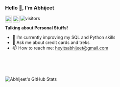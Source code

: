 ### Hello 👋, I'm Abhijeet

<a href="https://twitter.com/HeyitsAbhijeet">
  <img align="left" alt="Abhijeet's Twitter" width="22px" src="https://cdn.jsdelivr.net/npm/simple-icons@v3/icons/twitter.svg" />
</a>
<a href="https://www.linkedin.com/in/itsabhijeetpatil/">
  <img align="left" alt="Abhijeet's Linkdein" width="22px" src="https://cdn.jsdelivr.net/npm/simple-icons@v3/icons/linkedin.svg" />
</a>

![visitors](https://visitor-badge.laobi.icu/badge?page_id=indtheblacktiger.indtheblacktiger)
<!--- TODO Add followers when >50
[![GitHub followers](https://img.shields.io/github/followers/indtheblacktiger.svg?style=social&label=Follow&maxAge=2592000)](https://github.com/indtheblacktiger?tab=followers)
-->


**Talking about Personal Stuffs!**

- 🔭 I’m currently improving my SQL and Python skills
- 💬 Ask me about credit cards and treks
- 📫 How to reach me: heyitsabhijeet@gmail.com


</br>

<br></br>
![Abhijeet's GitHub Stats](https://github-readme-stats.vercel.app/api?username=indtheblacktiger&show_icons=true&hide_border=true)
